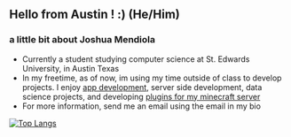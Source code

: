 ## Hello from Austin ! :) (He/Him)

### a little bit about Joshua Mendiola
- Currently a student studying computer science at St. Edwards University, in Austin Texas
- In my freetime, as of now, im using my time outside of class to
  develop projects. I enjoy [app development](https://github.com/JoshMendiola/Tlaloc), server side development, data science projects, and developing [plugins for my minecraft server](https://github.com/JoshMendiola/BlockHunt)
- For more information, send me an email using the email in my bio

[![Top Langs](https://github-readme-stats.vercel.app/api/top-langs/?username=JoshMendiola)](https://github.com/anuraghazra/github-readme-stats)
